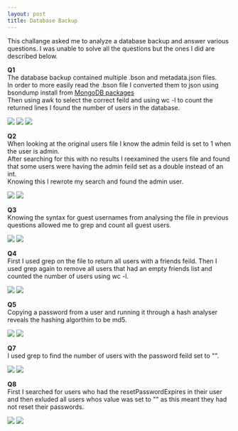 ```yaml
---
layout: post
title: Database Backup
---
```


<p class="message">
  This challange asked me to analyze a database backup and answer various questions.
  I was unable to solve all the questions but the ones I did are described below. 
</p>

**Q1**\
The database backup contained multiple .bson and metadata.json files.\
In order to more easily read the .bson file I converted them to json using bsondump install from [MongoDB packages](https://docs.mongodb.com/manual/tutorial/install-mongodb-on-debian/)\
Then using awk to select the correct feild and using wc -l to count the returned lines I found the number of users in the database.

<img src="https://raw.githubusercontent.com/lukej2680/lukej2680.github.io/master/_images/ncl_fall2020/log_analysis/databasebackup_q1_command1.png">
<img src="https://raw.githubusercontent.com/lukej2680/lukej2680.github.io/master/_images/ncl_fall2020/log_analysis/databasebackup_q1_command2.png">
<img src="https://raw.githubusercontent.com/lukej2680/lukej2680.github.io/master/_images/ncl_fall2020/log_analysis/databasebackup_q1_proof.png">

**Q2**\
When looking at the original users file I know the admin feild is set to 1 when the user is admin.\
After searching for this with no results I reexamined the users file and found that some users were having the admin feild set as a double instead of an int.\
Knowing this I rewrote my search and found the admin user.

<img src="https://raw.githubusercontent.com/lukej2680/lukej2680.github.io/master/_images/ncl_fall2020/log_analysis/databasebackup_q2_command.png">
<img src="https://raw.githubusercontent.com/lukej2680/lukej2680.github.io/master/_images/ncl_fall2020/log_analysis/databasebackup_q2_proof.png">

**Q3**\
Knowing the syntax for guest usernames from analysing the file in previous questions allowed me to grep and count all guest users.

<img src="https://raw.githubusercontent.com/lukej2680/lukej2680.github.io/master/_images/ncl_fall2020/log_analysis/databasebackup_q3_command.png">
<img src="https://raw.githubusercontent.com/lukej2680/lukej2680.github.io/master/_images/ncl_fall2020/log_analysis/databasebackup_q3_proof.png">

**Q4**\
First I used grep on the file to return all users with a friends feild.
Then I used grep again to remove all users that had an empty friends list and counted the number of users using wc -l.

<img src="https://raw.githubusercontent.com/lukej2680/lukej2680.github.io/master/_images/ncl_fall2020/log_analysis/databasebackup_q4_command.png">
<img src="https://raw.githubusercontent.com/lukej2680/lukej2680.github.io/master/_images/ncl_fall2020/log_analysis/databasebackup_q4_proof.png">

**Q5**\
Copying a password from a user and running it through a hash analyser reveals the hashing algorthim to be md5.

<img src="https://raw.githubusercontent.com/lukej2680/lukej2680.github.io/master/_images/ncl_fall2020/log_analysis/databasebackup_q5_command.png">
<img src="https://raw.githubusercontent.com/lukej2680/lukej2680.github.io/master/_images/ncl_fall2020/log_analysis/databasebackup_q5_proof.png">

**Q7**\
I used grep to find the number of users with the password feild set to "".

<img src="https://raw.githubusercontent.com/lukej2680/lukej2680.github.io/master/_images/ncl_fall2020/log_analysis/databasebackup_q7_command.png">
<img src="https://raw.githubusercontent.com/lukej2680/lukej2680.github.io/master/_images/ncl_fall2020/log_analysis/databasebackup_q7_proof.png">

**Q8**\
First I searched for users who had the resetPasswordExpires in their user and then exluded all users whos value was set to "" as this meant they had not
reset their passwords.

<img src="https://raw.githubusercontent.com/lukej2680/lukej2680.github.io/master/_images/ncl_fall2020/log_analysis/databasebackup_q8_command.png">
<img src="https://raw.githubusercontent.com/lukej2680/lukej2680.github.io/master/_images/ncl_fall2020/log_analysis/databasebackup_q8_proof.png">
